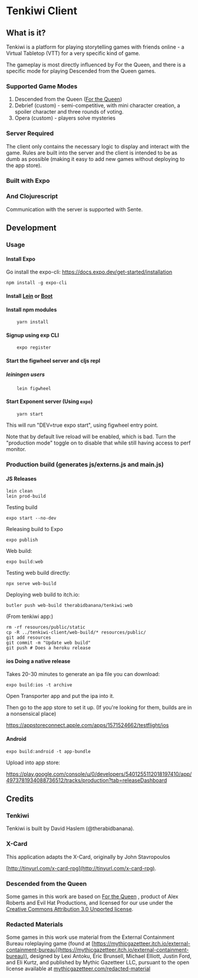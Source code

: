# Tenkiwi Client

## What is it?

Tenkiwi is a platform for playing storytelling games with friends online - a
Virtual Tabletop (VTT) for a very specific kind of game. 

The gameplay is most directly influenced by For the Queen, and there is a
specific mode for playing Descended from the Queen games.

### Supported Game Modes

1. Descended from the Queen ([For the Queen](http://www.forthequeengame.com/))
2. Debrief (custom) - semi-competitive, with mini character creation, a spoiler
   character and three rounds of voting. 
3. Opera (custom) - players solve mysteries

### Server Required

The client only contains the necessary logic to display and interact with the
game. Rules are built into the server and the client is intended to be as dumb
as possible (making it easy to add new games without deploying to the app
store).

### Built with Expo

### And Clojurescript

Communication with the server is supported with Sente. 


## Development

### Usage

#### Install Expo 

Go install the expo-cli: https://docs.expo.dev/get-started/installation

```shell
npm install -g expo-cli
```

#### Install [Lein](http://leiningen.org/#install) or [Boot](https://github.com/boot-clj/boot)

#### Install npm modules

``` shell
    yarn install
```

#### Signup using exp CLI

``` shell
    expo register
```

#### Start the figwheel server and cljs repl

##### leiningen users
``` shell
    lein figwheel
```


#### Start Exponent server (Using `expo`)


``` shell
    yarn start 
```

This will run "DEV=true expo start", using figwheel entry point.

Note that by default live reload will be enabled, which is bad. Turn the "production mode" toggle on to disable that while still having access to perf monitor.

### Production build (generates js/externs.js and main.js)

#### JS Releases
``` shell
lein clean
lein prod-build
```

Testing build
```
expo start --no-dev
```

Releasing build to Expo

```
expo publish
```

Web build:

``` 
expo build:web
```

Testing web build directly:

```
npx serve web-build
```

Deploying web build to itch.io:

```
butler push web-build therabidbanana/tenkiwi:web
```

(From tenkiwi app:)

```
rm -rf resources/public/static
cp -R ../tenkiwi-client/web-build/* resources/public/
git add resources
git commit -m "Update web build"
git push # Does a heroku release
```



#### ios Doing a native release

Takes 20-30 minutes to generate an ipa file you can download:

```
expo build:ios -t archive
```

Open Transporter app and put the ipa into it.

Then go to the app store to set it up. (If you're looking for them, builds are in a nonsensical place)

https://appstoreconnect.apple.com/apps/1571524662/testflight/ios

#### Android 

```
expo build:android -t app-bundle
```

Upload into app store:

https://play.google.com/console/u/0/developers/5401255112018197410/app/4973781934088736512/tracks/production?tab=releaseDashboard



## Credits

### Tenkiwi

Tenkiwi is built by David Haslem (@therabidbanana).

### X-Card

This application adapts the X-Card, originally by John Stavropoulos

[http://tinyurl.com/x-card-rpg](http://tinyurl.com/x-card-rpg).

### Descended from the Queen

Some games in this work are based on [For the Queen](http://www.forthequeengame.com/)
, product of Alex Roberts and Evil Hat Productions, and licensed for our use under the 
[Creative Commons Attribution 3.0 Unported license](http://creativecommons.org/licenses/by/3.0/).

### Redacted Materials

Some games in this work use material from the External Containment Bureau
roleplaying game (found at
[https://mythicgazetteer.itch.io/external-containment-bureau](https://mythicgazetteer.itch.io/external-containment-bureau)),
designed by Lexi Antoku, Eric Brunsell, Michael Elliott, Justin Ford, and Eli
Kurtz, and published by Mythic Gazetteer LLC, pursuant to the open license
available at
[mythicgazetteer.com/redacted-material](http://mythicgazetteer.com/redacted-material/)
